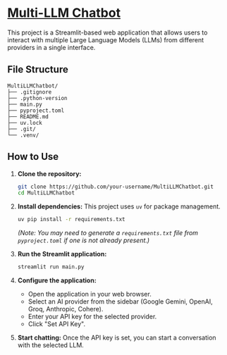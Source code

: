 # [Multi-LLM Chatbot](http://mymultillmchatbot.streamlit.app/)

This project is a Streamlit-based web application that allows users to interact with multiple Large Language Models (LLMs) from different providers in a single interface.

## File Structure

```
MultiLLMChatbot/
├── .gitignore
├── .python-version
├── main.py
├── pyproject.toml
├── README.md
├── uv.lock
├── .git/
└── .venv/
```

## How to Use

1.  **Clone the repository:**
    ```bash
    git clone https://github.com/your-username/MultiLLMChatbot.git
    cd MultiLLMChatbot
    ```

2.  **Install dependencies:**
    This project uses `uv` for package management.
    ```bash
    uv pip install -r requirements.txt
    ```
    *(Note: You may need to generate a `requirements.txt` file from `pyproject.toml` if one is not already present.)*

3.  **Run the Streamlit application:**
    ```bash
    streamlit run main.py
    ```

4.  **Configure the application:**
    *   Open the application in your web browser.
    *   Select an AI provider from the sidebar (Google Gemini, OpenAI, Groq, Anthropic, Cohere).
    *   Enter your API key for the selected provider.
    *   Click "Set API Key".

5.  **Start chatting:**
    Once the API key is set, you can start a conversation with the selected LLM.


